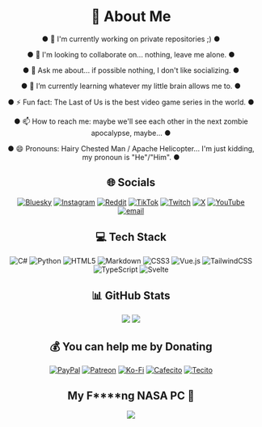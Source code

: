 <h1 align="center">💫 About Me</h1>

<div align="center">

  ● 🔭 I'm currently working on private repositories ;) ●<br>

  ● 👯 I'm looking to collaborate on... nothing, leave me alone. ●<br>

  ● 💬 Ask me about... if possible nothing, I don't like socializing. ●<br>

  ● 🌱 I’m currently learning whatever my little brain allows me to. ●<br>

  ● ⚡ Fun fact: The Last of Us is the best video game series in the world. ●<br>

  ● 📫 How to reach me: maybe we'll see each other in the next zombie apocalypse, maybe... ●<br>
  
  ● 😄 Pronouns: Hairy Chested Man / Apache Helicopter... I'm just kidding, my pronoun is "He"/"Him". ●<br>

</div>

<!-- ------------------------------------------------------------------------------------------------------------------------------------------------------------------------------------------------------- -->

<h2 align="center">🌐 Socials</h2>

<p align="center">
  <a href="https://bsky.app/profile/nicolhetti"><img src="https://img.shields.io/badge/bluesky-0285FF?style=for-the-badge&logo=bluesky&logoColor=%23FFFFFF" alt="Bluesky"/></a>
  <a href="https://instagram.com/nico.nctt"><img src="https://img.shields.io/badge/Instagram-%23E4405F.svg?style=for-the-badge&logo=Instagram&logoColor=white" alt="Instagram"/></a>
  <a href="https://reddit.com/user/nicolhetti"><img src="https://img.shields.io/badge/Reddit-%23FF4500.svg?style=for-the-badge&logo=Reddit&logoColor=white" alt="Reddit"/></a>
  <a href="https://tiktok.com/@nicolhetti"><img src="https://img.shields.io/badge/TikTok-%23000000.svg?style=for-the-badge&logo=TikTok&logoColor=white" alt="TikTok"/></a>
  <a href="https://twitch.tv/Nicolhetti"><img src="https://img.shields.io/badge/Twitch-%239146FF.svg?style=for-the-badge&logo=Twitch&logoColor=white" alt="Twitch"/></a>
  <a href="https://x.com/nicolhetti"><img src="https://img.shields.io/badge/X-black.svg?style=for-the-badge&logo=X&logoColor=white" alt="X"/></a>
  <a href="https://youtube.com/@Nicolhetti"><img src="https://img.shields.io/badge/YouTube-%23FF0000.svg?style=for-the-badge&logo=YouTube&logoColor=white" alt="YouTube"/></a>
  <a href="mailto:nicolhetti_boss@nicolhetti-projects.com.ar"><img src="https://img.shields.io/badge/Email-D14836?style=for-the-badge&logo=gmail&logoColor=white" alt="email"/></a>
</p>

<!-- ------------------------------------------------------------------------------------------------------------------------------------------------------------------------------------------------------- -->

<h2 align="center">💻 Tech Stack</h2>

<p align="center">
  <img src="https://img.shields.io/badge/c%23-%23239120.svg?style=for-the-badge&logo=csharp&logoColor=white" alt="C#"/>
  <img src="https://img.shields.io/badge/python-3670A0?style=for-the-badge&logo=python&logoColor=ffdd54" alt="Python"/>
  <img src="https://img.shields.io/badge/html5-%23E34F26.svg?style=for-the-badge&logo=html5&logoColor=white" alt="HTML5"/>
  <img src="https://img.shields.io/badge/markdown-%23000000.svg?style=for-the-badge&logo=markdown&logoColor=white" alt="Markdown"/>
  <img src="https://img.shields.io/badge/css3-%231572B6.svg?style=for-the-badge&logo=css3&logoColor=white" alt="CSS3"/>
  <img src="https://img.shields.io/badge/vue.js-%2335495e.svg?style=for-the-badge&logo=vuedotjs&logoColor=%234FC08D" alt="Vue.js"/>
  <img src="https://img.shields.io/badge/tailwindcss-%2338B2AC.svg?style=for-the-badge&logo=tailwind-css&logoColor=white" alt="TailwindCSS"/>
  <img src="https://img.shields.io/badge/typescript-%23007ACC.svg?style=for-the-badge&logo=typescript&logoColor=white" alt="TypeScript"/>
  <img src="https://img.shields.io/badge/svelte-%23f1413d.svg?style=for-the-badge&logo=svelte&logoColor=white" alt="Svelte"/>
</p>

<!-- ------------------------------------------------------------------------------------------------------------------------------------------------------------------------------------------------------- -->

<h2 align="center">📊 GitHub Stats</h2>

<p align="center">
  <img src="https://github-stats-nitti-pj.vercel.app/api/?username=Nicolhetti&theme=midnight-purple&hide_border=true&card_width=450&line_height=24&show_icons=true&count_private=true&include_all_commits=true&hide=issues"/>
  <!-- <img src="https://nirzak-streak-stats.vercel.app/?user=Nicolhetti&theme=midnight-purple&hide_border=false"/> -->
  <img src="https://github-stats-nitti-pj.vercel.app/api/top-langs/?username=Nicolhetti&theme=midnight-purple&hide_border=true&card_width=450&layout=compact&count_private=true&include_all_commits=true"/>
</p>

<!-- ------------------------------------------------------------------------------------------------------------------------------------------------------------------------------------------------------- -->

<h2 align="center">💰 You can help me by Donating</h2>

<p align="center">
  <a href="https://paypal.me/Nicolhetti"><img src="https://img.shields.io/badge/PayPal-00457C?style=for-the-badge&logo=paypal&logoColor=white" alt="PayPal"/></a>
  <a href="https://patreon.com/NicolhettiProjects"><img src="https://img.shields.io/badge/Patreon-F96854?style=for-the-badge&logo=patreon&logoColor=white" alt="Patreon"/></a>
  <a href="https://ko-fi.com/nicolhetti"><img src="https://img.shields.io/badge/Ko--fi-F16061?style=for-the-badge&logo=ko-fi&logoColor=white" alt="Ko-Fi"/></a>
  <a href="https://cafecito.app/nicolhetti"><img src="https://tinyurl.com/CafecitoCustomBadgeNitti" alt="Cafecito"/></a>
  <a href="https://tecito.app/nicolhetti"><img src="https://tinyurl.com/TecitoCustomBadgeNitti2" alt="Tecito"/></a>
</p>

<!-- ------------------------------------------------------------------------------------------------------------------------------------------------------------------------------------------------------- -->

<h2 align="center">My F****ng NASA PC 💪</h2>

<p align="center">
  <a title="PC Nicolhetti" href="https://www.pcgamebenchmark.com/ratemypc?cpu=intel-celeron-n2806&memory=4gb&gpu=intel-hd-graphics-620&platform=windows"><img src="https://www.pcgamebenchmark.com/signature/intel-celeron-n2806/4gb/intel-hd-graphics-620/forum.png"></a>
</p>

<!-- ------------------------------------------------------------------------------------------------------------------------------------------------------------------------------------------------------- -->
